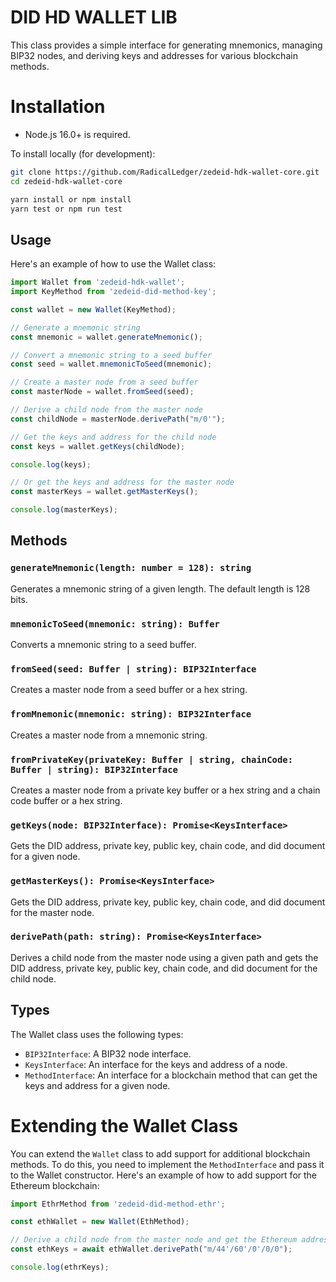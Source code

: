 # DID HD WALLET LIB

This class provides a simple interface for generating mnemonics, managing BIP32 nodes, and deriving keys and addresses for various blockchain methods.

# Installation

-   Node.js 16.0+ is required.

To install locally (for development):

```bash
git clone https://github.com/RadicalLedger/zedeid-hdk-wallet-core.git
cd zedeid-hdk-wallet-core

yarn install or npm install
yarn test or npm run test
```

## Usage

Here's an example of how to use the Wallet class:

```ts
import Wallet from 'zedeid-hdk-wallet';
import KeyMethod from 'zedeid-did-method-key';

const wallet = new Wallet(KeyMethod);

// Generate a mnemonic string
const mnemonic = wallet.generateMnemonic();

// Convert a mnemonic string to a seed buffer
const seed = wallet.mnemonicToSeed(mnemonic);

// Create a master node from a seed buffer
const masterNode = wallet.fromSeed(seed);

// Derive a child node from the master node
const childNode = masterNode.derivePath("m/0'");

// Get the keys and address for the child node
const keys = wallet.getKeys(childNode);

console.log(keys);

// Or get the keys and address for the master node
const masterKeys = wallet.getMasterKeys();

console.log(masterKeys);
```

## Methods

### `generateMnemonic(length: number = 128): string`

Generates a mnemonic string of a given length. The default length is 128 bits.

### `mnemonicToSeed(mnemonic: string): Buffer`

Converts a mnemonic string to a seed buffer.

### `fromSeed(seed: Buffer | string): BIP32Interface`

Creates a master node from a seed buffer or a hex string.

### `fromMnemonic(mnemonic: string): BIP32Interface`

Creates a master node from a mnemonic string.

### `fromPrivateKey(privateKey: Buffer | string, chainCode: Buffer | string): BIP32Interface`

Creates a master node from a private key buffer or a hex string and a chain code buffer or a hex string.

### `getKeys(node: BIP32Interface): Promise<KeysInterface>`

Gets the DID address, private key, public key, chain code, and did document for a given node.

### `getMasterKeys(): Promise<KeysInterface>`

Gets the DID address, private key, public key, chain code, and did document for the master node.

### `derivePath(path: string): Promise<KeysInterface>`

Derives a child node from the master node using a given path and gets the DID address, private key, public key, chain code, and did document for the child node.

## Types

The Wallet class uses the following types:

-   `BIP32Interface`: A BIP32 node interface.
-   `KeysInterface`: An interface for the keys and address of a node.
-   `MethodInterface`: An interface for a blockchain method that can get the keys and address for a given node.

# Extending the Wallet Class

You can extend the `Wallet` class to add support for additional blockchain methods. To do this, you need to implement the `MethodInterface` and pass it to the Wallet constructor. Here's an example of how to add support for the Ethereum blockchain:

```ts
import EthrMethod from 'zedeid-did-method-ethr';

const ethWallet = new Wallet(EthMethod);

// Derive a child node from the master node and get the Ethereum address
const ethKeys = await ethWallet.derivePath("m/44'/60'/0'/0/0");

console.log(ethrKeys);
```
